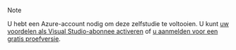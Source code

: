 
> [!NOTE]
> U hebt een Azure-account nodig om deze zelfstudie te voltooien. U kunt <a href="https://azure.microsoft.com/pricing/member-offers/msdn-benefits-details/" target="_blank">uw voordelen als Visual Studio-abonnee activeren</a> of <a href="https://azure.microsoft.com/pricing/free-trial/" target="_blank">u aanmelden voor een gratis proefversie</a>.
> 
> 

